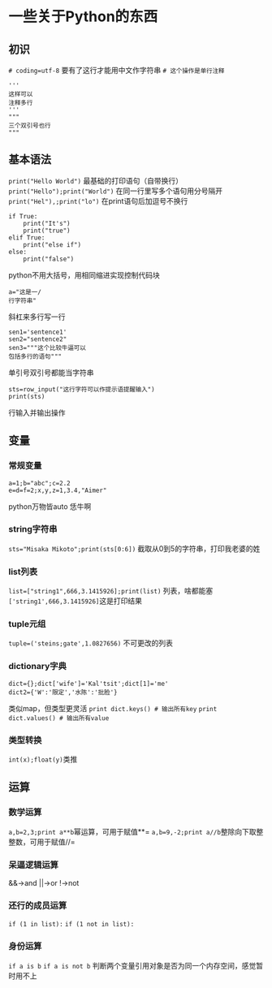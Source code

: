 # 一些关于Python的东西
## 初识
`# coding=utf-8`
要有了这行才能用中文作字符串
`# 这个操作是单行注释`
```
'''
这样可以
注释多行
'''
"""
三个双引号也行
"""
```
## 基本语法
`print("Hello World")`
最基础的打印语句（自带换行）
`print("Hello");print("World")`
在同一行里写多个语句用分号隔开
`print("Hel"),;print("lo")`
在print语句后加逗号不换行
```
if True:
    print("It's")
    print("true")
elif True:
    print("else if")
else:
    print("false")
```
python不用大括号，用相同缩进实现控制代码块
```
a="这是一/
行字符串"
```
斜杠来多行写一行
```
sen1='sentence1'
sen2="sentence2"
sen3="""这个比较牛逼可以
包括多行的语句"""
```
单引号双引号都能当字符串
```
sts=row_input("这行字符可以作提示语提醒输入")
print(sts)
```
行输入并输出操作
## 变量
### 常规变量
```
a=1;b="abc";c=2.2
e=d=f=2;x,y,z=1,3.4,"Aimer"
```
python万物皆auto 恁牛啊
### string字符串
`sts="Misaka Mikoto";print(sts[0:6])`
截取从0到5的字符串，打印我老婆的姓
### list列表
`list=["string1",666,3.1415926];print(list)`
列表，啥都能塞`['string1',666,3.1415926]`这是打印结果
### tuple元组
`tuple=('steins;gate',1.0827656)`
不可更改的列表
### dictionary字典
```
dict={};dict['wife']='Kal'tsit';dict[1]='me'
dict2={'W':'限定','水陈':'批脸'}
```
类似map，但类型更灵活
`print dict.keys() # 输出所有key`
`print dict.values() # 输出所有value`
### 类型转换
`int(x);float(y)`类推
## 运算
### 数学运算
`a,b=2,3;print a**b`幂运算，可用于赋值**=
`a,b=9,-2;print a//b`整除向下取整整数，可用于赋值//=
### 呆逼逻辑运算
&&->and
||->or
!->not
### 还行的成员运算
`if (1 in list):`
`if (1 not in list):`
### 身份运算
`if a is b`
`if a is not b`
判断两个变量引用对象是否为同一个内存空间，感觉暂时用不上
